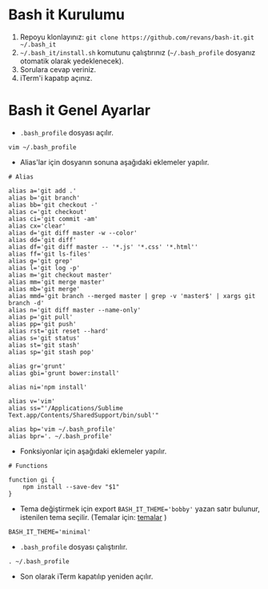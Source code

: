 Bash it Kurulumu
========

1. Repoyu klonlayınız: `git clone https://github.com/revans/bash-it.git ~/.bash_it`
2. `~/.bash_it/install.sh` komutunu çalıştırınız (`~/.bash_profile` dosyanız otomatik olarak yedeklenecek).
3. Sorulara cevap veriniz.
4. iTerm'i kapatıp açınız.

Bash it Genel Ayarlar
========

* `.bash_profile` dosyası açılır.

```
vim ~/.bash_profile
```

* Alias'lar için dosyanın sonuna aşağıdaki eklemeler yapılır.

```
# Alias

alias a='git add .'
alias b='git branch'
alias bb='git checkout -'
alias c='git checkout'
alias ci='git commit -am'
alias cx='clear'
alias d='git diff master -w --color'
alias dd='git diff'
alias df='git diff master -- '*.js' '*.css' '*.html''
alias ff='git ls-files'
alias g='git grep'
alias l='git log -p'
alias m='git checkout master'
alias mm='git merge master'
alias mb='git merge'
alias mmd='git branch --merged master | grep -v 'master$' | xargs git branch -d'
alias n='git diff master --name-only'
alias p='git pull'
alias pp='git push'
alias rst='git reset --hard'
alias s='git status'
alias st='git stash'
alias sp='git stash pop'

alias gr='grunt'
alias gbi='grunt bower:install'

alias ni='npm install'

alias v='vim'
alias ss="'/Applications/Sublime Text.app/Contents/SharedSupport/bin/subl'"

alias bp='vim ~/.bash_profile'
alias bpr='. ~/.bash_profile'
```

* Fonksiyonlar için aşağıdaki eklemeler yapılır.

```
# Functions

function gi {
    npm install --save-dev "$1"
}
```

* Tema değiştirmek için export `BASH_IT_THEME='bobby'` yazan satır bulunur, istenilen tema seçilir. (Temalar için: [temalar](https://github.com/revans/bash-it/wiki/Themes) )

```
BASH_IT_THEME='minimal'
```

* `.bash_profile` dosyası çalıştırılır.

```
. ~/.bash_profile
```

* Son olarak iTerm kapatılıp yeniden açılır.

